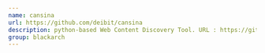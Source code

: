 ```yaml
---
name: cansina
url: https://github.com/deibit/cansina
description: python-based Web Content Discovery Tool. URL : https://github.com/deibit/cansina Groups : blackarch blackarch-webapp blackarch-scanner
group: blackarch
---
```

